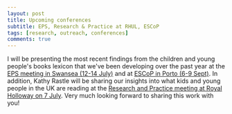 ```yaml
---
layout: post
title: Upcoming conferences
subtitle: EPS, Research & Practice at RHUL, ESCoP
tags: [research, outreach, conferences]
comments: true
---
```


I will be presenting the most recent findings from the children and young people's books lexicon that we've been developing over the past year at the [EPS meeting in Swansea (12-14 July)](https://eps.ac.uk/next-meeting/) and at [ESCoP in Porto (6-9 Sept)](https://escop2023.org/). In addition, Kathy Rastle will be sharing our insights into what kids and young people in the UK are reading at the [Research and Practice meeting at Royal Holloway on 7 July](https://www.royalholloway.ac.uk/research-and-teaching/departments-and-schools/psychology/research/serns/serns-events/2023-1/).
Very much looking forward to sharing this work with you!
